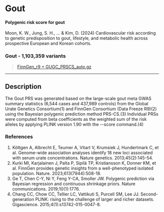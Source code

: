 # Gout
#### Polygenic risk score for gout
Moon, K. W., Jung, S. H., … & Kim, D. (2024) Cardiovascular risk according to genetic predisposition to gout, lifestyle, and metabolic health across prospective European and Korean cohorts.

### Gout - 1,103,359 variants
> [FinnGen_r9 + GUGC_PRSCS_auto.gz]()

---

## Description

The Gout PRS was generated based on the large-scale gout meta GWAS summary statistics (6,544 cases and 437,989 controls) from the Global Urate Genetics Consortium(1) and FinnGen Consortium (Data Freeze R9)(2) using the Bayesian polygenic prediction method PRS-CS.(3) Individual PRSs were computed from beta coefficients as the weighted sum of the risk alleles by applying PLINK version 1.90 with the --score command.(4)


### References
1.	Köttgen A, Albrecht E, Teumer A, Vitart V, Krumsiek J, Hundertmark C, et al. Genome-wide association analyses identify 18 new loci associated with serum urate concentrations. Nature genetics. 2013;45(2):145-54.
2.	Kurki MI, Karjalainen J, Palta P, Sipilä TP, Kristiansson K, Donner KM, et al. FinnGen provides genetic insights from a well-phenotyped isolated population. Nature. 2023;613(7944):508-18.
3.	Ge T, Chen C-Y, Ni Y, Feng Y-CA, Smoller JW. Polygenic prediction via Bayesian regression and continuous shrinkage priors. Nature communications. 2019;10(1):1776.
4.	Chang CC, Chow CC, Tellier LC, Vattikuti S, Purcell SM, Lee JJ. Second-generation PLINK: rising to the challenge of larger and richer datasets. Gigascience. 2015;4(1):s13742-015-0047-8.
